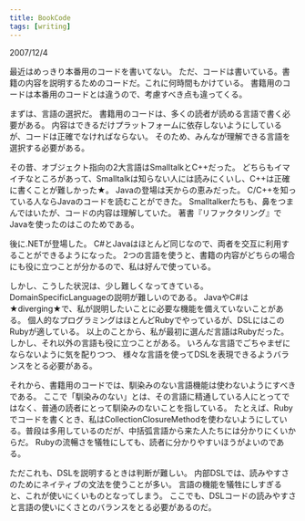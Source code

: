 ```yaml
---
title: BookCode
tags: [writing]
---
```


2007/12/4



最近はめっきり本番用のコードを書いてない。
ただ、コードは書いている。書籍の内容を説明するためのコードだ。これに何時間もかけている。
書籍用のコードは本番用のコードとは違うので、考慮すべき点も違ってくる。



まずは、言語の選択だ。
書籍用のコードは、多くの読者が読める言語で書く必要がある。
内容はできるだけプラットフォームに依存しないようにしているが、コードは正確でなければならない。
そのため、みんなが理解できる言語を選択する必要がある。



その昔、オブジェクト指向の2大言語はSmalltalkとC++だった。
どちらもイマイチなところがあって、Smalltalkは知らない人には読みにくいし、C++は正確に書くことが難しかった★。
Javaの登場は天からの恵みだった。
C/C++を知っている人ならJavaのコードを読むことができた。
Smalltalkerたちも、鼻をつまんではいたが、コードの内容は理解していた。
著書『リファクタリング』でJavaを使ったのはこのためである。



後に.NETが登場した。
C#とJavaはほとんど同じなので、両者を交互に利用することができるようになった。
2つの言語を使うと、書籍の内容がどちらの場合にも役に立つことが分かるので、私は好んで使っている。



しかし、こうした状況は、少し難しくなってきている。
DomainSpecificLanguageの説明が難しいのである。
JavaやC#は★diverging★で、私が説明したいことに必要な機能を備えていないことがある。
個人的なプログラミングはほとんどRubyでやっているが、DSLにはこのRubyが適している。
以上のことから、私が最初に選んだ言語はRubyだった。
しかし、それ以外の言語も役に立つことがある。
いろんな言語でごちゃまぜにならないように気を配りつつ、
様々な言語を使ってDSLを表現できるようバランスをとる必要がある。



それから、書籍用のコードでは、馴染みのない言語機能は使わないようにすべきである。
ここで「馴染みのない」とは、その言語に精通している人にとってではなく、普通の読者にとって馴染みのないことを指している。
たとえば、Rubyでコードを書くとき、私はCollectionClosureMethodを使わないようにしている。普段は多用しているのだが、中括弧言語から来た人たちには分かりにくいからだ。
Rubyの流暢さを犠牲にしても、読者に分かりやすいほうがよいのである。



ただこれも、DSLを説明するときは判断が難しい。
内部DSLでは、読みやすさのためにネイティブの文法を使うことが多い。
言語の機能を犠牲にしすぎると、これが使いにくいものとなってしまう。
ここでも、DSLコードの読みやすさと言語の使いにくさとのバランスをとる必要があるのだ。
